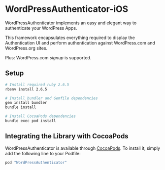 # WordPressAuthenticator-iOS

WordPressAuthenticator implements an easy and elegant way to authenticate your WordPress Apps. 

This framework encapsulates everything required to display the Authentication UI and perform authentication against WordPress.com and WordPress.org sites.

Plus: WordPress.com *signup*  is supported.

## Setup

```sh
# Install required ruby 2.6.5 
rbenv install 2.6.5

# Install bundler and Gemfile dependencies
gem install bundler
bundle install

# Install CocoaPods dependencies
bundle exec pod install
```

## Integrating the Library with CocoaPods

WordPressAuthenticator is available through [CocoaPods](http://cocoapods.org). To install
it, simply add the following line to your Podfile:

```bash
pod "WordPressAuthenticator"
```
